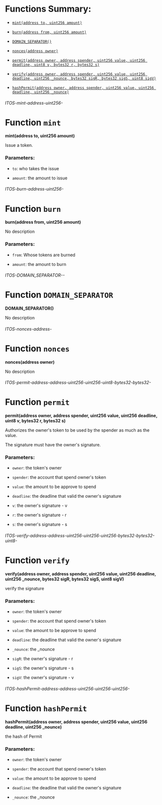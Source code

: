 # Functions Summary:

- [`mint(address to, uint256 amount)`](#ITOS-mint-address-uint256-)

- [`burn(address from, uint256 amount)`](#ITOS-burn-address-uint256-)

- [`DOMAIN_SEPARATOR()`](#ITOS-DOMAIN_SEPARATOR--)

- [`nonces(address owner)`](#ITOS-nonces-address-)

- [`permit(address owner, address spender, uint256 value, uint256 deadline, uint8 v, bytes32 r, bytes32 s)`](#ITOS-permit-address-address-uint256-uint256-uint8-bytes32-bytes32-)

- [`verify(address owner, address spender, uint256 value, uint256 deadline, uint256 _nounce, bytes32 sigR, bytes32 sigS, uint8 sigV)`](#ITOS-verify-address-address-uint256-uint256-uint256-bytes32-bytes32-uint8-)

- [`hashPermit(address owner, address spender, uint256 value, uint256 deadline, uint256 _nounce)`](#ITOS-hashPermit-address-address-uint256-uint256-uint256-)

###### *ITOS-mint-address-uint256-*

# Function `mint`

**mint(address to, uint256 amount)**

Issue a token.

### Parameters:

- `to`:  who takes the issue

- `amount`: the amount to issue

###### *ITOS-burn-address-uint256-*

# Function `burn`

**burn(address from, uint256 amount)**

No description

### Parameters:

- `from`: Whose tokens are burned

- `amount`: the amount to burn

###### *ITOS-DOMAIN_SEPARATOR--*

# Function `DOMAIN_SEPARATOR`

**DOMAIN_SEPARATOR()**

No description

###### *ITOS-nonces-address-*

# Function `nonces`

**nonces(address owner)**

No description

###### *ITOS-permit-address-address-uint256-uint256-uint8-bytes32-bytes32-*

# Function `permit`

**permit(address owner, address spender, uint256 value, uint256 deadline, uint8 v, bytes32 r, bytes32 s)**

Authorizes the owner's token to be used by the spender as much as the value.

The signature must have the owner's signature.

### Parameters:

- `owner`: the token's owner

- `spender`: the account that spend owner's token

- `value`: the amount to be approve to spend

- `deadline`: the deadline that valid the owner's signature

- `v`: the owner's signature - v

- `r`: the owner's signature - r

- `s`: the owner's signature - s

###### *ITOS-verify-address-address-uint256-uint256-uint256-bytes32-bytes32-uint8-*

# Function `verify`

**verify(address owner, address spender, uint256 value, uint256 deadline, uint256 _nounce, bytes32 sigR, bytes32 sigS, uint8 sigV)**

verify the signature

### Parameters:

- `owner`: the token's owner

- `spender`: the account that spend owner's token

- `value`: the amount to be approve to spend

- `deadline`: the deadline that valid the owner's signature

- `_nounce`: the _nounce

- `sigR`: the owner's signature - r

- `sigS`: the owner's signature - s

- `sigV`: the owner's signature - v

###### *ITOS-hashPermit-address-address-uint256-uint256-uint256-*

# Function `hashPermit`

**hashPermit(address owner, address spender, uint256 value, uint256 deadline, uint256 _nounce)**

the hash of Permit

### Parameters:

- `owner`: the token's owner

- `spender`: the account that spend owner's token

- `value`: the amount to be approve to spend

- `deadline`: the deadline that valid the owner's signature

- `_nounce`: the _nounce
